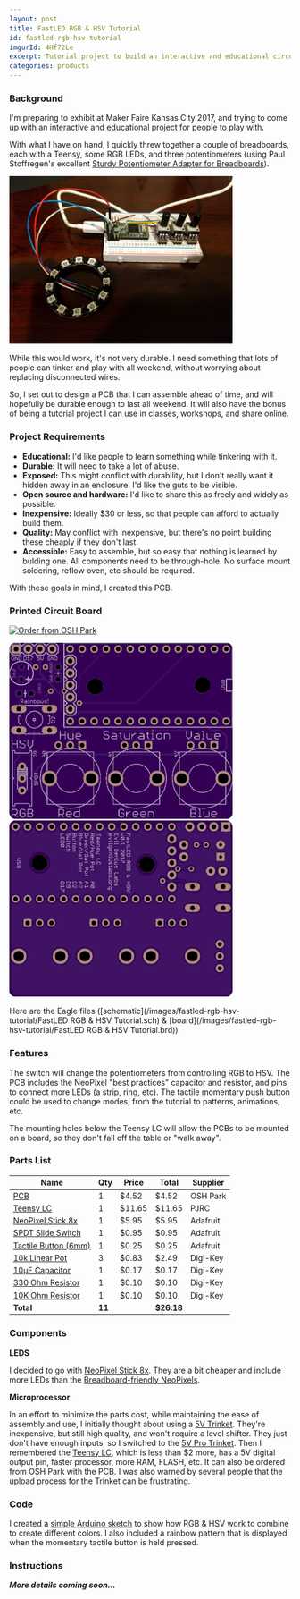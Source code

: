 ```yaml
---
layout: post
title: FastLED RGB & HSV Tutorial
id: fastled-rgb-hsv-tutorial
imgurId: 4Hf72Le
excerpt: Tutorial project to build an interactive and educational circuit board that teaches soldering, basic Arduino programming, and basic FastLED concepts.
categories: products
---
```


### Background

I'm preparing to exhibit at Maker Faire Kansas City 2017, and trying to come up with an interactive and educational project for people to play with.

With what I have on hand, I quickly threw together a couple of breadboards, each with a Teensy, some RGB LEDs, and three potentiometers (using Paul Stoffregen's excellent [Sturdy Potentiometer Adapter for Breadboards](https://oshpark.com/shared_projects/P38N77nS)).

<img src="/images/fastled-rgb-hsv-tutorial/breadboard.jpg" style="width:400px" class="img-responsive" />

While this would work, it's not very durable.  I need something that lots of people can tinker and play with all weekend, without worrying about replacing disconnected wires.

So, I set out to design a PCB that I can assemble ahead of time, and will hopefully be durable enough to last all weekend.  It will also have the bonus of being a tutorial project I can use in classes, workshops, and share online.

### Project Requirements

* **Educational:**  I'd like people to learn something while tinkering with it.
* **Durable:**  It will need to take a lot of abuse.
* **Exposed:**  This might conflict with durability, but I don't really want it hidden away in an enclosure.  I'd like the guts to be visible.
* **Open source and hardware:**  I'd like to share this as freely and widely as possible.
* **Inexpensive:**  Ideally $30 or less, so that people can afford to actually build them.
* **Quality:**  May conflict with inexpensive, but there's no point building these cheaply if they don't last.
* **Accessible:**  Easy to assemble, but so easy that nothing is learned by bulding one.  All components need to be through-hole.  No surface mount soldering, reflow oven, etc should be required.

With these goals in mind, I created this PCB.

### Printed Circuit Board

<a href="https://oshpark.com/shared_projects/O7lkxF3n" target="_blank"><img src="https://oshpark.com/assets/badge-5b7ec47045b78aef6eb9d83b3bac6b1920de805e9a0c227658eac6e19a045b9c.png" alt="Order from OSH Park" /></a>

<img src="/images/fastled-rgb-hsv-tutorial/pcb-top.png" style="width:400px" class="img-responsive" />

<img src="/images/fastled-rgb-hsv-tutorial/pcb-bottom.png" style="width:400px" class="img-responsive" />

Here are the Eagle files ([schematic](/images/fastled-rgb-hsv-tutorial/FastLED RGB & HSV Tutorial.sch) & [board](/images/fastled-rgb-hsv-tutorial/FastLED RGB & HSV Tutorial.brd))

### Features

The switch will change the potentiometers from controlling RGB to HSV.  The PCB includes the NeoPixel "best practices" capacitor and resistor, and pins to connect more LEDs (a strip, ring, etc).  The tactile momentary push button could be used to change modes, from the tutorial to patterns, animations, etc.

The mounting holes below the Teensy LC will allow the PCBs to be mounted on a board, so they don't fall off the table or "walk away".

### Parts List

| Name | Qty | Price | Total | Supplier |
| --- | --- |  --- |  --- |  --- |
| [PCB](https://oshpark.com/shared_projects/O7lkxF3n) | 1 | $4.52 | $4.52 | OSH Park
| [Teensy LC](https://www.pjrc.com/store/teensylc_pins.html) | 1 | $11.65 | $11.65 | PJRC
| [NeoPixel Stick 8x](https://www.adafruit.com/products/1426) | 1 | $5.95 | $5.95 | Adafruit
| [SPDT Slide Switch](https://www.adafruit.com/products/805) | 1 | $0.95 | $0.95 | Adafruit
| [Tactile Button (6mm)](https://www.digikey.com/product-detail/en/omron-electronics-inc-emc-div/B3F-1075/B3F-1075-ND/1811730) | 1 | $0.25 | $0.25	| Adafruit
| [10k Linear Pot](https://www.digikey.com/product-detail/en/bourns-inc/PTV09A-4020U-B103/PTV09A-4020U-B103-ND/3781130) | 3 | $0.83 | $2.49 | Digi-Key
| [10µF Capacitor](https://www.digikey.com/product-detail/en/panasonic-electronic-components/ECA-1HM100/P5178-ND/245037) | 1 | $0.17 | $0.17 | Digi-Key
| [330 Ohm Resistor](https://www.digikey.com/product-detail/en/stackpole-electronics-inc/CF18JT330R/CF18JT330RCT-ND/2022730) | 1 | $0.10 | $0.10 | Digi-Key
| [10K Ohm Resistor](https://www.digikey.com/product-detail/en/stackpole-electronics-inc/CF14JT10K0/CF14JT10K0CT-ND) | 1 | $0.10 | $0.10 | Digi-Key
| **Total** | **11** |  | **$26.18**

### Components

**LEDS**

I decided to go with [NeoPixel Stick 8x](https://www.adafruit.com/products/1426).  They are a bit cheaper and include more LEDs than the [Breadboard-friendly NeoPixels](https://www.adafruit.com/product/1312).

**Microprocessor**

In an effort to minimize the parts cost, while maintaining the ease of assembly and use, I initially thought about using a [5V Trinket](https://www.adafruit.com/products/1501).  They're inexpensive, but still high quality, and won't require a level shifter.  They just don't have enough inputs, so I switched to the [5V Pro Trinket](https://www.adafruit.com/products/2000).  Then I remembered the [Teensy LC](http://www.pjrc.com/teensy/teensyLC.html), which is less than $2 more, has a 5V digital output pin, faster processor, more RAM, FLASH, etc.  It can also be ordered from OSH Park with the PCB.  I was also warned by several people that the upload process for the Trinket can be frustrating.

### Code

I created a [simple Arduino sketch](https://gist.github.com/jasoncoon/fa1e7efd8726223c2b5c5eb5f7256d65) to show how RGB & HSV work to combine to create different colors.  I also included a rainbow pattern that is displayed when the momentary tactile button is held pressed.

### Instructions

***More details coming soon...***

